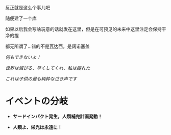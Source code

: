反正就是这么个事儿吧

随便建了一个库

如果以后我会写啥玩意的话就发在这里，但是在可预见的未来中这里注定会保持干净的捏

都无所谓了...错的不是瓦达西，是阔诺塞盖

*何もできないよ！*

*世界は滅びる、早くしてくれ、私は疲れた*

*これは子供の最も純粋な泣き声です*

# イベントの分岐

- **サードインパクト発生，人類補完計画発動！**

- **人類よ、栄光は永遠に！**
